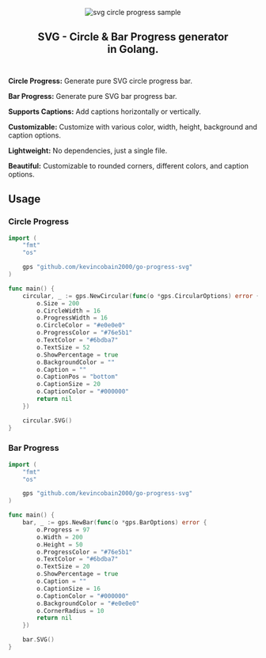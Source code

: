 <p align="center">
  <img alt="svg circle progress sample" src="https://imgur.com/UOfAB33.png">
</p>
<h2 align="center">
  SVG - Circle & Bar Progress generator
  <br>
  in Golang.
  <br>
  <br>
</h2>


**Circle Progress:** Generate pure SVG circle progress bar.

**Bar Progress:** Generate pure SVG bar progress bar.

**Supports Captions:** Add captions horizontally or vertically.

**Customizable:** Customize with various color, width, height, background and caption options.

**Lightweight:** No dependencies, just a single file.

**Beautiful:** Customizable to rounded corners, different colors, and caption options.


## Usage

### Circle Progress

```go
import (
	"fmt"
	"os"

	gps "github.com/kevincobain2000/go-progress-svg"
)

func main() {
	circular, _ := gps.NewCircular(func(o *gps.CircularOptions) error {
		o.Size = 200
		o.CircleWidth = 16
		o.ProgressWidth = 16
		o.CircleColor = "#e0e0e0"
		o.ProgressColor = "#76e5b1"
		o.TextColor = "#6bdba7"
		o.TextSize = 52
		o.ShowPercentage = true
		o.BackgroundColor = ""
		o.Caption = ""
		o.CaptionPos = "bottom"
		o.CaptionSize = 20
		o.CaptionColor = "#000000"
		return nil
	})

	circular.SVG()
}
```

### Bar Progress

```go
import (
    "fmt"
    "os"

    gps "github.com/kevincobain2000/go-progress-svg"
)

func main() {
    bar, _ := gps.NewBar(func(o *gps.BarOptions) error {
		o.Progress = 97
		o.Width = 200
		o.Height = 50
		o.ProgressColor = "#76e5b1"
		o.TextColor = "#6bdba7"
		o.TextSize = 20
		o.ShowPercentage = true
		o.Caption = ""
		o.CaptionSize = 16
		o.CaptionColor = "#000000"
		o.BackgroundColor = "#e0e0e0"
		o.CornerRadius = 10
        return nil
    })

    bar.SVG()
}
```
